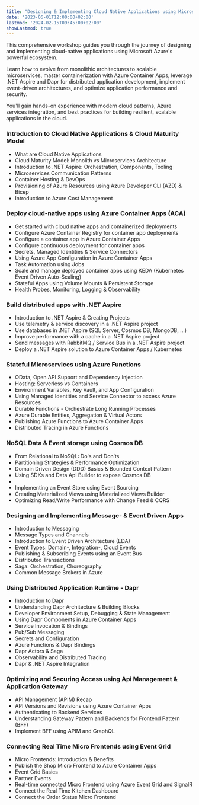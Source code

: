 ```yaml
---
title: "Designing & Implementing Cloud Native Applications using Microsoft Azure"
date: '2023-06-01T12:00:00+02:00'
lastmod: '2024-02-15T09:45:00+02:00'
showLastmod: true
---
```


This comprehensive workshop guides you through the journey of designing and implementing cloud-native applications using Microsoft Azure's powerful ecosystem.

Learn how to evolve from monolithic architectures to scalable microservices, master containerization with Azure Container Apps, leverage .NET Aspire and Dapr for distributed application development, implement event-driven architectures, and optimize application performance and security.

You'll gain hands-on experience with modern cloud patterns, Azure services integration, and best practices for building resilient, scalable applications in the cloud.

### Introduction to Cloud Native Applications & Cloud Maturity Model

- What are Cloud Native Applications
- Cloud Maturity Model: Monolith vs Microservices Architecture
- Introduction to .NET Aspire: Orchestration, Components, Tooling
- Microservices Communication Patterns
- Container Hosting & DevOps
- Provisioning of Azure Resources using Azure Developer CLI (AZD) & Bicep
- Introduction to Azure Cost Management

### Deploy cloud-native apps using Azure Container Apps (ACA)

- Get started with cloud native apps and containerized deployments
- Configure Azure Container Registry for container app deployments
- Configure a container app in Azure Container Apps
- Configure continuous deployment for container apps
- Secrets, Managed Identities & Service Connectors
- Using Azure App Configuration in Azure Container Apps
- Task Automation using Jobs
- Scale and manage deployed container apps using KEDA (Kubernetes Event Driven Auto-Scaling)
- Stateful Apps using Volume Mounts & Persistent Storage
- Health Probes, Monitoring, Logging & Observability

### Build distributed apps with .NET Aspire

- Introduction to .NET Aspire & Creating Projects
- Use telemetry & service discovery in a .NET Aspire project
- Use databases in .NET Aspire (SQL Server, Cosmos DB, MongoDB, ...)
- Improve performance with a cache in a .NET Aspire project
- Send messages with RabbitMQ / Service Bus in a .NET Aspire project
- Deploy a .NET Aspire solution to Azure Container Apps / Kubernetes

### Stateful Microservices using Azure Functions

- OData, Open API Support and Dependency Injection
- Hosting: Serverless vs Containers
- Environment Variables, Key Vault, and App Configuration
- Using Managed Identities and Service Connector to access Azure Resources
- Durable Functions - Orchestrate Long Running Processes
- Azure Durable Entities, Aggregation & Virtual Actors
- Publishing Azure Functions to Azure Container Apps
- Distributed Tracing in Azure Functions

### NoSQL Data & Event storage using Cosmos DB

- From Relational to NoSQL: Do's and Don’ts
- Partitioning Strategies & Performance Optimization
- Domain Driven Design (DDD) Basics & Bounded Context Pattern
- Using SDKs and Data Api Builder to expose Cosmos DB
-
- Implementing an Event Store using Event Sourcing
- Creating Materialized Views using Materialized Views Builder
- Optimizing Read/Write Performance with Change Feed & CQRS

### Designing and Implementing Message- & Event Driven Apps

- Introduction to Messaging
- Message Types and Channels
- Introduction to Event Driven Architecture (EDA)
- Event Types: Domain-, Integration-, Cloud Events
- Publishing & Subscribing Events using an Event Bus
- Distributed Transactions
- Saga: Orchestration, Choreography
- Common Message Brokers in Azure

### Using Distributed Application Runtime - Dapr

- Introduction to Dapr
- Understanding Dapr Architecture & Building Blocks
- Developer Environment Setup, Debugging & State Management
- Using Dapr Components in Azure Container Apps
- Service Invocation & Bindings
- Pub/Sub Messaging
- Secrets and Configuration
- Azure Functions & Dapr Bindings
- Dapr Actors & Saga
- Observability and Distributed Tracing
- Dapr & .NET Aspire Integration

### Optimizing and Securing Access using Api Management & Application Gateway

- API Management (APIM) Recap
- API Versions and Revisions using Azure Container Apps
- Authenticating to Backend Services
- Understanding Gateway Pattern and Backends for Frontend Pattern (BFF)
- Implement BFF using APIM and GraphQL

### Connecting Real Time Micro Frontends using Event Grid

- Micro Frontends: Introduction & Benefits
- Publish the Shop Micro Frontend to Azure Container Apps
- Event Grid Basics
- Partner Events
- Real-time connected Micro Frontend using Azure Event Grid and SignalR
- Connect the Real Time Kitchen Dashboard
- Connect the Order Status Micro Frontend
